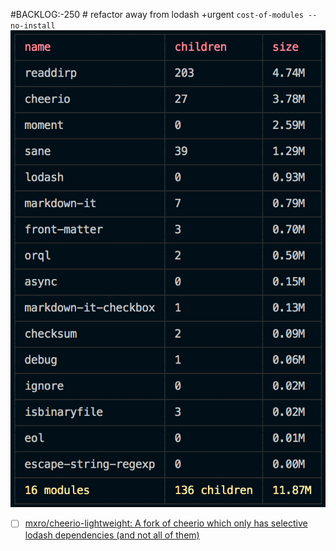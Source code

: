 #BACKLOG:-250 # refactor away from lodash +urgent
`cost-of-modules --no-install`
![cost of modules](notes/cost-of-modules.png)
- [ ] [mxro/cheerio-lightweight: A fork of cheerio which only has selective lodash dependencies (and not all of them)](https://github.com/mxro/cheerio-lightweight)